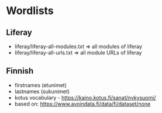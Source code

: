 Wordlists
===

## Liferay
* liferay/liferay-all-modules.txt => all modules of liferay
* liferay/liferay-all-urls.txt => all module URLs of liferay

## Finnish
* firstnames (etunimet)
* lastnames (sukunimet)
* kotus vocabulary - https://kaino.kotus.fi/sanat/nykysuomi/
* based on: https://www.avoindata.fi/data/fi/dataset/none
